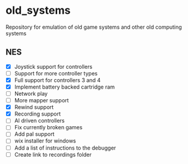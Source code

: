 # old_systems
Repository for emulation of old game systems and other old computing systems

## NES
- [x] Joystick support for controllers
- [ ] Support for more controller types
- [x] Full support for controllers 3 and 4
- [x] Implement battery backed cartridge ram
- [ ] Network play
- [ ] More mapper support
- [x] Rewind support
- [x] Recording support
- [ ] AI driven controllers
- [ ] Fix currently broken games
- [ ] Add pal support
- [ ] wix installer for windows
- [ ] Add a list of instructions to the debugger
- [ ] Create link to recordings folder